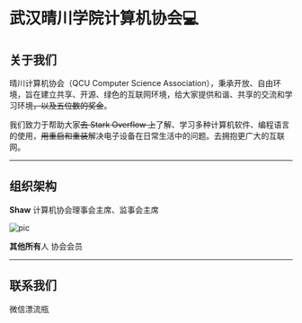 # 武汉晴川学院计算机协会💻



## 关于我们

晴川计算机协会（QCU Computer Science Association），秉承开放、自由环境，旨在建立共享、开源、绿色的互联网环境，给大家提供和谐、共享的交流和学习环境~~，以及五位数的奖金~~。

我们致力于帮助大家~~去 Stark Overflow 上~~了解、学习多种计算机软件、编程语言的使用，~~用重启和重装~~解决电子设备在日常生活中的问题。去拥抱更广大的互联网。



----



## 组织架构

**Shaw**  计算机协会理事会主席、监事会主席

![pic](https://qlogo1.store.qq.com/qzone/474632248/474632248/50?1544359773)



**其他所有**人 协会会员



----



## 联系我们

微信漂流瓶


